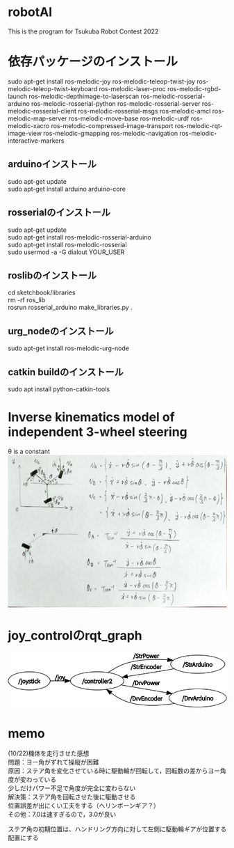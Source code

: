 # robotAI
This is the program for Tsukuba Robot Contest 2022

# 依存パッケージのインストール
sudo apt-get install ros-melodic-joy ros-melodic-teleop-twist-joy ros-melodic-teleop-twist-keyboard ros-melodic-laser-proc ros-melodic-rgbd-launch ros-melodic-depthimage-to-laserscan ros-melodic-rosserial-arduino ros-melodic-rosserial-python ros-melodic-rosserial-server ros-melodic-rosserial-client ros-melodic-rosserial-msgs ros-melodic-amcl ros-melodic-map-server ros-melodic-move-base ros-melodic-urdf ros-melodic-xacro ros-melodic-compressed-image-transport ros-melodic-rqt-image-view ros-melodic-gmapping ros-melodic-navigation ros-melodic-interactive-markers

## arduinoインストール
sudo apt-get update  
sudo apt-get install arduino arduino-core

## rosserialのインストール
sudo apt-get update  
sudo apt-get install ros-melodic-rosserial-arduino  
sudo apt-get install ros-melodic-rosserial  
sudo usermod -a -G dialout YOUR_USER  

## roslibのインストール
cd sketchbook/libraries  
rm -rf ros_lib  
rosrun rosserial_arduino make_libraries.py .  

## urg_nodeのインストール
sudo apt-get install ros-melodic-urg-node

## catkin buildのインストール
sudo apt install python-catkin-tools

# Inverse kinematics model of independent 3-wheel steering
θ is a constant
![Inverse kinematics model](Inverse_kinematics_model.jpg)

# joy_controlのrqt_graph
![joy_control](joy_control.png)

# memo
(10/22)機体を走行させた感想  
問題：ヨー角がずれて操縦が困難  
原因：ステア角を変化させている時に駆動輪が回転して，回転数の差からヨー角度が変わっている  
      少しだけパワー不足で角度が完全に変わらない  
解決策：ステア角を回転させた後に駆動させる  
        位置誤差が出にくい工夫をする（ヘリンボーンギア？）  
その他：7.0は速すぎるので，3.0が良い  

ステア角の初期位置は、ハンドリング方向に対して左側に駆動輪ギアが位置する配置にする  
